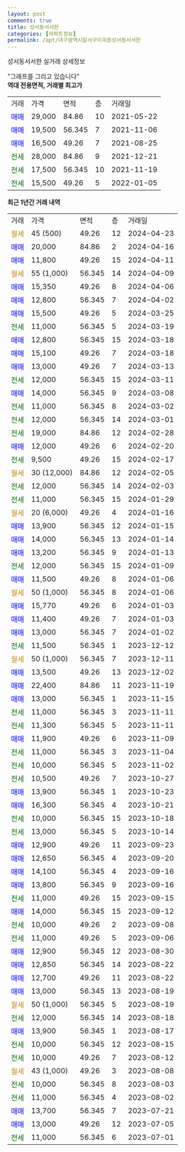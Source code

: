 ```yaml
---
layout: post
comments: true
title: 성서동서서한
categories: [아파트정보]
permalink: /apt/대구광역시달서구이곡동성서동서서한
---
```


성서동서서한 실거래 상세정보

<script type="text/javascript">
  google.charts.load('current', {'packages':['line', 'corechart']});
  google.charts.setOnLoadCallback(drawChart);

  function drawChart() {
    var data = new google.visualization.DataTable();
    data.addColumn('date', '거래일');
    data.addColumn('number', "매매");
    data.addColumn('number', "전세");
    data.addColumn('number', "전매");

    data.addRows([[new Date(Date.parse("2024-04-23")), null, null, null], [new Date(Date.parse("2024-04-16")), 20000, null, null], [new Date(Date.parse("2024-04-11")), 11800, null, null], [new Date(Date.parse("2024-04-09")), null, null, null], [new Date(Date.parse("2024-04-06")), 15350, null, null], [new Date(Date.parse("2024-04-02")), 12800, null, null], [new Date(Date.parse("2024-03-25")), 15500, null, null], [new Date(Date.parse("2024-03-19")), null, 11000, null], [new Date(Date.parse("2024-03-18")), 12800, null, null], [new Date(Date.parse("2024-03-18")), 15100, null, null], [new Date(Date.parse("2024-03-13")), 13000, null, null], [new Date(Date.parse("2024-03-11")), null, 12000, null], [new Date(Date.parse("2024-03-08")), 14000, null, null], [new Date(Date.parse("2024-03-02")), null, 11000, null], [new Date(Date.parse("2024-03-01")), null, 12000, null], [new Date(Date.parse("2024-02-28")), null, 19000, null], [new Date(Date.parse("2024-02-20")), 12000, null, null], [new Date(Date.parse("2024-02-17")), null, 9500, null], [new Date(Date.parse("2024-02-05")), null, null, null], [new Date(Date.parse("2024-02-03")), null, 12000, null], [new Date(Date.parse("2024-01-29")), null, 11000, null], [new Date(Date.parse("2024-01-16")), null, null, null], [new Date(Date.parse("2024-01-15")), 13900, null, null], [new Date(Date.parse("2024-01-14")), 14000, null, null], [new Date(Date.parse("2024-01-13")), 13200, null, null], [new Date(Date.parse("2024-01-09")), null, 12000, null], [new Date(Date.parse("2024-01-06")), 11500, null, null], [new Date(Date.parse("2024-01-06")), null, null, null], [new Date(Date.parse("2024-01-03")), 15770, null, null], [new Date(Date.parse("2024-01-03")), 11400, null, null], [new Date(Date.parse("2024-01-02")), 13000, null, null], [new Date(Date.parse("2023-12-12")), null, 11500, null], [new Date(Date.parse("2023-12-11")), null, null, null], [new Date(Date.parse("2023-12-02")), 13500, null, null], [new Date(Date.parse("2023-11-19")), 22400, null, null], [new Date(Date.parse("2023-11-15")), 13000, null, null], [new Date(Date.parse("2023-11-11")), null, 11000, null], [new Date(Date.parse("2023-11-11")), null, 11300, null], [new Date(Date.parse("2023-11-09")), 11900, null, null], [new Date(Date.parse("2023-11-04")), null, 11000, null], [new Date(Date.parse("2023-11-02")), null, 10000, null], [new Date(Date.parse("2023-10-27")), null, 10500, null], [new Date(Date.parse("2023-10-23")), 13900, null, null], [new Date(Date.parse("2023-10-21")), 16300, null, null], [new Date(Date.parse("2023-10-18")), null, 10000, null], [new Date(Date.parse("2023-10-14")), null, 13000, null], [new Date(Date.parse("2023-09-23")), 12900, null, null], [new Date(Date.parse("2023-09-20")), 12650, null, null], [new Date(Date.parse("2023-09-16")), 14100, null, null], [new Date(Date.parse("2023-09-16")), 13800, null, null], [new Date(Date.parse("2023-09-15")), null, 11000, null], [new Date(Date.parse("2023-09-12")), 14000, null, null], [new Date(Date.parse("2023-09-08")), null, 10000, null], [new Date(Date.parse("2023-09-06")), null, 11000, null], [new Date(Date.parse("2023-08-30")), 12900, null, null], [new Date(Date.parse("2023-08-22")), 12850, null, null], [new Date(Date.parse("2023-08-22")), 12700, null, null], [new Date(Date.parse("2023-08-19")), 13000, null, null], [new Date(Date.parse("2023-08-19")), null, null, null], [new Date(Date.parse("2023-08-18")), null, 12000, null], [new Date(Date.parse("2023-08-17")), 13900, null, null], [new Date(Date.parse("2023-08-15")), null, 10000, null], [new Date(Date.parse("2023-08-12")), null, 10000, null], [new Date(Date.parse("2023-08-08")), null, null, null], [new Date(Date.parse("2023-08-03")), null, 10000, null], [new Date(Date.parse("2023-08-02")), null, 11000, null], [new Date(Date.parse("2023-07-21")), 13700, null, null], [new Date(Date.parse("2023-07-05")), 13000, null, null], [new Date(Date.parse("2023-07-01")), null, 11000, null]]);

    var options = {
      hAxis: {
        format: 'yyyy/MM/dd'
      },    
      lineWidth: 0,
      pointsVisible: true,    
      title: '최근 1년간 유형별 실거래가 분포',
      legend: { position: 'bottom' }
    };

    var formatter = new google.visualization.NumberFormat({pattern:'###,###'} );
    formatter.format(data, 1);
    formatter.format(data, 2);
    
    setTimeout(function() {
        var chart = new google.visualization.LineChart(document.getElementById('columnchart_material'));
        chart.draw(data, (options));
        document.getElementById('loading').style.display = 'none';
    }, 200);
  }
</script>


<div id="loading" style="z-index:20; display: block; margin-left: 0px">"그래프를 그리고 있습니다"</div>
<div id="columnchart_material" style="width: 95%; margin-left: 0px; display: block"></div>
<!-- contents start -->
<b>역대 전용면적, 거래별 최고가</b>
<table class="sortable">
    <tr>
      <td>거래</td>
      <td>가격</td>
      <td>면적</td>
      <td>층</td>
      <td>거래일</td>
    </tr>
        <tr>
          <td><a style="color: blue">매매</a></td>
          <td>29,000</td>
          <td>84.86</td>
          <td>10</td>
          <td>2021-05-22</td>
        </tr>            <tr>
          <td><a style="color: blue">매매</a></td>
          <td>19,500</td>
          <td>56.345</td>
          <td>7</td>
          <td>2021-11-06</td>
        </tr>            <tr>
          <td><a style="color: blue">매매</a></td>
          <td>16,500</td>
          <td>49.26</td>
          <td>7</td>
          <td>2021-08-25</td>
        </tr>        
        <tr>
              <td><a style="color: darkgreen">전세</a></td>
              <td>28,000</td>
              <td>84.86</td>
              <td>9</td>
              <td>2021-12-21</td>
            </tr>            <tr>
              <td><a style="color: darkgreen">전세</a></td>
              <td>17,500</td>
              <td>56.345</td>
              <td>10</td>
              <td>2021-11-19</td>
            </tr>            <tr>
              <td><a style="color: darkgreen">전세</a></td>
              <td>15,500</td>
              <td>49.26</td>
              <td>5</td>
              <td>2022-01-05</td>
            </tr>        
    
</table>

<b>최근 1년간 거래 내역</b>

<table class="sortable">
    <tr>
      <td>거래</td>
      <td>가격</td>
      <td>면적</td>
      <td>층</td>
      <td>거래일</td>
    </tr>
    <tr>
      <td><a style="color: darkgoldenrod">월세</a></td>
      <td>45 (500)</td>
      <td>49.26</td>
      <td>12</td>
      <td>2024-04-23</td>
    </tr>          <tr>
      <td><a style="color: blue">매매</a></td>
      <td>20,000</td>
      <td>84.86</td>
      <td>2</td>
      <td>2024-04-16</td>
    </tr>          <tr>
      <td><a style="color: blue">매매</a></td>
      <td>11,800</td>
      <td>49.26</td>
      <td>15</td>
      <td>2024-04-11</td>
    </tr>          <tr>
      <td><a style="color: darkgoldenrod">월세</a></td>
      <td>55 (1,000)</td>
      <td>56.345</td>
      <td>14</td>
      <td>2024-04-09</td>
    </tr>          <tr>
      <td><a style="color: blue">매매</a></td>
      <td>15,350</td>
      <td>49.26</td>
      <td>8</td>
      <td>2024-04-06</td>
    </tr>          <tr>
      <td><a style="color: blue">매매</a></td>
      <td>12,800</td>
      <td>56.345</td>
      <td>7</td>
      <td>2024-04-02</td>
    </tr>          <tr>
      <td><a style="color: blue">매매</a></td>
      <td>15,500</td>
      <td>49.26</td>
      <td>5</td>
      <td>2024-03-25</td>
    </tr>          <tr>
      <td><a style="color: darkgreen">전세</a></td>
      <td>11,000</td>
      <td>56.345</td>
      <td>5</td>
      <td>2024-03-19</td>
    </tr>          <tr>
      <td><a style="color: blue">매매</a></td>
      <td>12,800</td>
      <td>56.345</td>
      <td>15</td>
      <td>2024-03-18</td>
    </tr>          <tr>
      <td><a style="color: blue">매매</a></td>
      <td>15,100</td>
      <td>49.26</td>
      <td>7</td>
      <td>2024-03-18</td>
    </tr>          <tr>
      <td><a style="color: blue">매매</a></td>
      <td>13,000</td>
      <td>49.26</td>
      <td>7</td>
      <td>2024-03-13</td>
    </tr>          <tr>
      <td><a style="color: darkgreen">전세</a></td>
      <td>12,000</td>
      <td>56.345</td>
      <td>15</td>
      <td>2024-03-11</td>
    </tr>          <tr>
      <td><a style="color: blue">매매</a></td>
      <td>14,000</td>
      <td>56.345</td>
      <td>9</td>
      <td>2024-03-08</td>
    </tr>          <tr>
      <td><a style="color: darkgreen">전세</a></td>
      <td>11,000</td>
      <td>56.345</td>
      <td>8</td>
      <td>2024-03-02</td>
    </tr>          <tr>
      <td><a style="color: darkgreen">전세</a></td>
      <td>12,000</td>
      <td>56.345</td>
      <td>14</td>
      <td>2024-03-01</td>
    </tr>          <tr>
      <td><a style="color: darkgreen">전세</a></td>
      <td>19,000</td>
      <td>84.86</td>
      <td>12</td>
      <td>2024-02-28</td>
    </tr>          <tr>
      <td><a style="color: blue">매매</a></td>
      <td>12,000</td>
      <td>49.26</td>
      <td>6</td>
      <td>2024-02-20</td>
    </tr>          <tr>
      <td><a style="color: darkgreen">전세</a></td>
      <td>9,500</td>
      <td>49.26</td>
      <td>15</td>
      <td>2024-02-17</td>
    </tr>          <tr>
      <td><a style="color: darkgoldenrod">월세</a></td>
      <td>30 (12,000)</td>
      <td>84.86</td>
      <td>12</td>
      <td>2024-02-05</td>
    </tr>          <tr>
      <td><a style="color: darkgreen">전세</a></td>
      <td>12,000</td>
      <td>56.345</td>
      <td>14</td>
      <td>2024-02-03</td>
    </tr>          <tr>
      <td><a style="color: darkgreen">전세</a></td>
      <td>11,000</td>
      <td>56.345</td>
      <td>15</td>
      <td>2024-01-29</td>
    </tr>          <tr>
      <td><a style="color: darkgoldenrod">월세</a></td>
      <td>20 (6,000)</td>
      <td>49.26</td>
      <td>4</td>
      <td>2024-01-16</td>
    </tr>          <tr>
      <td><a style="color: blue">매매</a></td>
      <td>13,900</td>
      <td>56.345</td>
      <td>12</td>
      <td>2024-01-15</td>
    </tr>          <tr>
      <td><a style="color: blue">매매</a></td>
      <td>14,000</td>
      <td>56.345</td>
      <td>13</td>
      <td>2024-01-14</td>
    </tr>          <tr>
      <td><a style="color: blue">매매</a></td>
      <td>13,200</td>
      <td>56.345</td>
      <td>9</td>
      <td>2024-01-13</td>
    </tr>          <tr>
      <td><a style="color: darkgreen">전세</a></td>
      <td>12,000</td>
      <td>56.345</td>
      <td>15</td>
      <td>2024-01-09</td>
    </tr>          <tr>
      <td><a style="color: blue">매매</a></td>
      <td>11,500</td>
      <td>49.26</td>
      <td>8</td>
      <td>2024-01-06</td>
    </tr>          <tr>
      <td><a style="color: darkgoldenrod">월세</a></td>
      <td>50 (1,000)</td>
      <td>56.345</td>
      <td>8</td>
      <td>2024-01-06</td>
    </tr>          <tr>
      <td><a style="color: blue">매매</a></td>
      <td>15,770</td>
      <td>49.26</td>
      <td>6</td>
      <td>2024-01-03</td>
    </tr>          <tr>
      <td><a style="color: blue">매매</a></td>
      <td>11,400</td>
      <td>49.26</td>
      <td>7</td>
      <td>2024-01-03</td>
    </tr>          <tr>
      <td><a style="color: blue">매매</a></td>
      <td>13,000</td>
      <td>56.345</td>
      <td>7</td>
      <td>2024-01-02</td>
    </tr>          <tr>
      <td><a style="color: darkgreen">전세</a></td>
      <td>11,500</td>
      <td>56.345</td>
      <td>1</td>
      <td>2023-12-12</td>
    </tr>          <tr>
      <td><a style="color: darkgoldenrod">월세</a></td>
      <td>50 (1,000)</td>
      <td>56.345</td>
      <td>7</td>
      <td>2023-12-11</td>
    </tr>          <tr>
      <td><a style="color: blue">매매</a></td>
      <td>13,500</td>
      <td>49.26</td>
      <td>13</td>
      <td>2023-12-02</td>
    </tr>          <tr>
      <td><a style="color: blue">매매</a></td>
      <td>22,400</td>
      <td>84.86</td>
      <td>11</td>
      <td>2023-11-19</td>
    </tr>          <tr>
      <td><a style="color: blue">매매</a></td>
      <td>13,000</td>
      <td>56.345</td>
      <td>1</td>
      <td>2023-11-15</td>
    </tr>          <tr>
      <td><a style="color: darkgreen">전세</a></td>
      <td>11,000</td>
      <td>56.345</td>
      <td>3</td>
      <td>2023-11-11</td>
    </tr>          <tr>
      <td><a style="color: darkgreen">전세</a></td>
      <td>11,300</td>
      <td>56.345</td>
      <td>5</td>
      <td>2023-11-11</td>
    </tr>          <tr>
      <td><a style="color: blue">매매</a></td>
      <td>11,900</td>
      <td>49.26</td>
      <td>6</td>
      <td>2023-11-09</td>
    </tr>          <tr>
      <td><a style="color: darkgreen">전세</a></td>
      <td>11,000</td>
      <td>56.345</td>
      <td>3</td>
      <td>2023-11-04</td>
    </tr>          <tr>
      <td><a style="color: darkgreen">전세</a></td>
      <td>10,000</td>
      <td>56.345</td>
      <td>5</td>
      <td>2023-11-02</td>
    </tr>          <tr>
      <td><a style="color: darkgreen">전세</a></td>
      <td>10,500</td>
      <td>49.26</td>
      <td>7</td>
      <td>2023-10-27</td>
    </tr>          <tr>
      <td><a style="color: blue">매매</a></td>
      <td>13,900</td>
      <td>56.345</td>
      <td>1</td>
      <td>2023-10-23</td>
    </tr>          <tr>
      <td><a style="color: blue">매매</a></td>
      <td>16,300</td>
      <td>56.345</td>
      <td>4</td>
      <td>2023-10-21</td>
    </tr>          <tr>
      <td><a style="color: darkgreen">전세</a></td>
      <td>10,000</td>
      <td>56.345</td>
      <td>15</td>
      <td>2023-10-18</td>
    </tr>          <tr>
      <td><a style="color: darkgreen">전세</a></td>
      <td>13,000</td>
      <td>56.345</td>
      <td>5</td>
      <td>2023-10-14</td>
    </tr>          <tr>
      <td><a style="color: blue">매매</a></td>
      <td>12,900</td>
      <td>49.26</td>
      <td>11</td>
      <td>2023-09-23</td>
    </tr>          <tr>
      <td><a style="color: blue">매매</a></td>
      <td>12,650</td>
      <td>56.345</td>
      <td>4</td>
      <td>2023-09-20</td>
    </tr>          <tr>
      <td><a style="color: blue">매매</a></td>
      <td>14,100</td>
      <td>56.345</td>
      <td>4</td>
      <td>2023-09-16</td>
    </tr>          <tr>
      <td><a style="color: blue">매매</a></td>
      <td>13,800</td>
      <td>56.345</td>
      <td>9</td>
      <td>2023-09-16</td>
    </tr>          <tr>
      <td><a style="color: darkgreen">전세</a></td>
      <td>11,000</td>
      <td>49.26</td>
      <td>15</td>
      <td>2023-09-15</td>
    </tr>          <tr>
      <td><a style="color: blue">매매</a></td>
      <td>14,000</td>
      <td>56.345</td>
      <td>15</td>
      <td>2023-09-12</td>
    </tr>          <tr>
      <td><a style="color: darkgreen">전세</a></td>
      <td>10,000</td>
      <td>49.26</td>
      <td>2</td>
      <td>2023-09-08</td>
    </tr>          <tr>
      <td><a style="color: darkgreen">전세</a></td>
      <td>11,000</td>
      <td>49.26</td>
      <td>5</td>
      <td>2023-09-06</td>
    </tr>          <tr>
      <td><a style="color: blue">매매</a></td>
      <td>12,900</td>
      <td>56.345</td>
      <td>12</td>
      <td>2023-08-30</td>
    </tr>          <tr>
      <td><a style="color: blue">매매</a></td>
      <td>12,850</td>
      <td>56.345</td>
      <td>14</td>
      <td>2023-08-22</td>
    </tr>          <tr>
      <td><a style="color: blue">매매</a></td>
      <td>12,700</td>
      <td>49.26</td>
      <td>11</td>
      <td>2023-08-22</td>
    </tr>          <tr>
      <td><a style="color: blue">매매</a></td>
      <td>13,000</td>
      <td>56.345</td>
      <td>13</td>
      <td>2023-08-19</td>
    </tr>          <tr>
      <td><a style="color: darkgoldenrod">월세</a></td>
      <td>50 (1,000)</td>
      <td>56.345</td>
      <td>5</td>
      <td>2023-08-19</td>
    </tr>          <tr>
      <td><a style="color: darkgreen">전세</a></td>
      <td>12,000</td>
      <td>56.345</td>
      <td>14</td>
      <td>2023-08-18</td>
    </tr>          <tr>
      <td><a style="color: blue">매매</a></td>
      <td>13,900</td>
      <td>56.345</td>
      <td>1</td>
      <td>2023-08-17</td>
    </tr>          <tr>
      <td><a style="color: darkgreen">전세</a></td>
      <td>10,000</td>
      <td>56.345</td>
      <td>12</td>
      <td>2023-08-15</td>
    </tr>          <tr>
      <td><a style="color: darkgreen">전세</a></td>
      <td>10,000</td>
      <td>49.26</td>
      <td>7</td>
      <td>2023-08-12</td>
    </tr>          <tr>
      <td><a style="color: darkgoldenrod">월세</a></td>
      <td>43 (1,000)</td>
      <td>49.26</td>
      <td>3</td>
      <td>2023-08-08</td>
    </tr>          <tr>
      <td><a style="color: darkgreen">전세</a></td>
      <td>10,000</td>
      <td>56.345</td>
      <td>8</td>
      <td>2023-08-03</td>
    </tr>          <tr>
      <td><a style="color: darkgreen">전세</a></td>
      <td>11,000</td>
      <td>56.345</td>
      <td>4</td>
      <td>2023-08-02</td>
    </tr>          <tr>
      <td><a style="color: blue">매매</a></td>
      <td>13,700</td>
      <td>56.345</td>
      <td>7</td>
      <td>2023-07-21</td>
    </tr>          <tr>
      <td><a style="color: blue">매매</a></td>
      <td>13,000</td>
      <td>49.26</td>
      <td>12</td>
      <td>2023-07-05</td>
    </tr>          <tr>
      <td><a style="color: darkgreen">전세</a></td>
      <td>11,000</td>
      <td>56.345</td>
      <td>6</td>
      <td>2023-07-01</td>
    </tr>      </table>
<!-- contents end -->    

